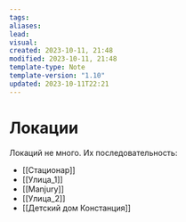 ```yaml
---
tags: 
aliases: 
lead: 
visual: 
created: 2023-10-11, 21:48
modified: 2023-10-11, 21:48
template-type: Note
template-version: "1.10"
updated: 2023-10-11T22:21
---
```


# Локации

Локаций не много.
Их последовательность:
- [[Стационар]]
- [[Улица_1]]
- [[Manjury]]
- [[Улица_2]]
- [[Детский дом Констанция]]
